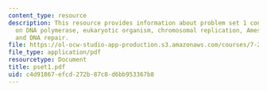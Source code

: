 ```yaml
---
content_type: resource
description: This resource provides information about problem set 1 containing 6 questions
  on DNA polymerase, eukaryotic organism, chromosomal replication, Ames test experiment,
  and DNA repair.
file: https://ol-ocw-studio-app-production.s3.amazonaws.com/courses/7-28-molecular-biology-spring-2005/c4d91867efcd272b87c8d6bb953367b8_pset1.pdf
file_type: application/pdf
resourcetype: Document
title: pset1.pdf
uid: c4d91867-efcd-272b-87c8-d6bb953367b8
---
```

